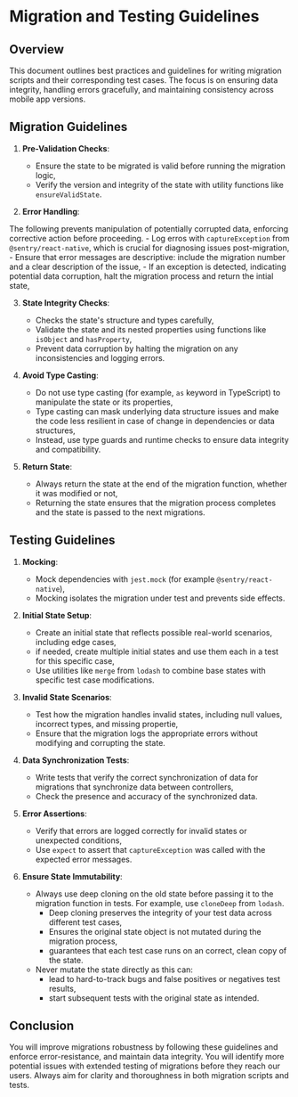 # Migration and Testing Guidelines

## Overview

This document outlines best practices and guidelines for writing migration scripts and their corresponding test cases.
The focus is on ensuring data integrity, handling errors gracefully, and maintaining consistency across mobile app versions.

## Migration Guidelines

1. **Pre-Validation Checks**: 
    - Ensure the state to be migrated is valid before running the migration logic, 
    - Verify the version and integrity of the state with utility functions like `ensureValidState`.

2. **Error Handling**: 

The following prevents manipulation of potentially corrupted data, enforcing corrective action before proceeding.
    - Log erros with `captureException` from `@sentry/react-native`, which is crucial for diagnosing issues post-migration,
    - Ensure that error messages are descriptive: include the migration number and a clear description of the issue,
    - If an exception is detected, indicating potential data corruption, halt the migration process and return the intial state, 

3. **State Integrity Checks**: 
    - Checks the state's structure and types carefully,
    - Validate the state and its nested properties using functions like `isObject` and `hasProperty`,
    - Prevent data corruption by halting the migration on any inconsistencies and logging errors.

4. **Avoid Type Casting**: 
    - Do not use type casting (for example, `as` keyword in TypeScript) to manipulate the state or its properties,
    - Type casting can mask underlying data structure issues and make the code less resilient in case of change in dependencies or data structures,
    - Instead, use type guards and runtime checks to ensure data integrity and compatibility.

5. **Return State**: 
    - Always return the state at the end of the migration function, whether it was modified or not,
    - Returning the state ensures that the migration process completes and the state is passed to the next migrations.

## Testing Guidelines

1. **Mocking**: 
    - Mock dependencies with `jest.mock` (for example `@sentry/react-native`),
    - Mocking isolates the migration under test and prevents side effects.

2. **Initial State Setup**: 
    - Create an initial state that reflects possible real-world scenarios, including edge cases,
    - if needed, create multiple initial states and use them each in a test for this specific case,
    - Use utilities like `merge` from `lodash` to combine base states with specific test case modifications.

3. **Invalid State Scenarios**: 
    - Test how the migration handles invalid states, including null values, incorrect types, and missing propertie,
    - Ensure that the migration logs the appropriate errors without modifying and corrupting the state.

4. **Data Synchronization Tests**: 
    - Write tests that verify the correct synchronization of data for migrations that synchronize data between controllers,
    - Check the presence and accuracy of the synchronized data.

5. **Error Assertions**: 
    - Verify that errors are logged correctly for invalid states or unexpected conditions,
    - Use `expect` to assert that `captureException` was called with the expected error messages.

6. **Ensure State Immutability**: 
    - Always use deep cloning on the old state before passing it to the migration function in tests. For example, use `cloneDeep` from `lodash`.
      - Deep cloning preserves the integrity of your test data across different test cases,
      - Ensures the original state object is not mutated during the migration process,
      - guarantees that each test case runs on an correct, clean copy of the state.
    - Never mutate the state directly as this can:
      - lead to hard-to-track bugs and false positives or negatives test results,
      - start subsequent tests with the original state as intended.

## Conclusion

You will improve migrations robustness by following these guidelines and enforce error-resistance, and maintain data integrity.
You will identify more potential issues with extended testing of migrations before they reach our users.
Always aim for clarity and thoroughness in both migration scripts and tests.
